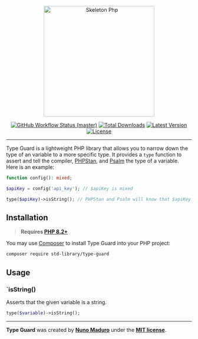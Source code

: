<p align="center">
    <img src="https://raw.githubusercontent.com/nunomaduro/skeleton-php/master/docs/example.jpg" height="300" alt="Skeleton Php">
    <p align="center">
        <a href="https://github.com/nunomaduro/skeleton-php/actions"><img alt="GitHub Workflow Status (master)" src="https://github.com/nunomaduro/skeleton-php/actions/workflows/tests.yml/badge.svg"></a>
        <a href="https://packagist.org/packages/nunomaduro/skeleton-php"><img alt="Total Downloads" src="https://img.shields.io/packagist/dt/nunomaduro/skeleton-php"></a>
        <a href="https://packagist.org/packages/nunomaduro/skeleton-php"><img alt="Latest Version" src="https://img.shields.io/packagist/v/nunomaduro/skeleton-php"></a>
        <a href="https://packagist.org/packages/nunomaduro/skeleton-php"><img alt="License" src="https://img.shields.io/packagist/l/nunomaduro/skeleton-php"></a>
    </p>
</p>

------

Type Guard is a lightweight PHP library that allows you to narrow down the type of an variable to a more specific type. It provides a `type` function to assert and tell the compiler, [PHPStan](https://phpstan.org/), and [Psalm](https://psalm.dev/) the type of a variable. Here is an example:

```php
function config(): mixed;

$apiKey = config('api_key'); // $apiKey is mixed

type($apiKey)->isString(); // PHPStan and Psalm will know that $apiKey is a string
```

## Installation

> **Requires [PHP 8.2+](https://php.net/releases/)**

You may use [Composer](https://getcomposer.org) to install Type Guard into your PHP project:

```bash
composer require std-library/type-guard
```

## Usage

### `isString()

Asserts that the given variable is a string.

```php
type($variable)->isString();
```

---

**Type Guard** was created by **[Nuno Maduro](https://twitter.com/enunomaduro)** under the **[MIT license](https://opensource.org/licenses/MIT)**.
